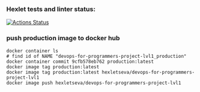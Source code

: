 ### Hexlet tests and linter status:
[![Actions Status](https://github.com/sevaTechoPark/devops-for-programmers-project-lvl1/workflows/hexlet-check/badge.svg)](https://github.com/sevaTechoPark/devops-for-programmers-project-lvl1/actions)

### push production image to docker hub
```
docker container ls
# find id of NAME "devops-for-programmers-project-lvl1_production"
docker container commit 9cfb578eb762 production:latest
docker image tag production:latest
docker image tag production:latest hexletseva/devops-for-programmers-project-lvl1
docker image push hexletseva/devops-for-programmers-project-lvl1
```
